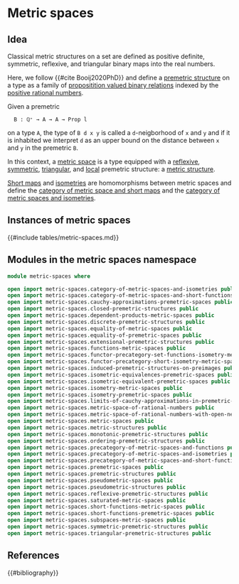 # Metric spaces

## Idea

Classical metric structures on a set are defined as positive definite,
symmetric, reflexive, and triangular binary maps into the real numbers.

Here, we follow {{#cite Booij2020PhD}} and define a
[premetric structure](metric-spaces.premetric-structures.md) on a type as a
family of
[propositition valued binary relations](foundation.binary-relations.md) indexed
by the
[positive rational numbers](elementary-number-theory.positive-rational-numbers.md).

Given a premetric

```text
  B : ℚ⁺ → A → A → Prop l
```

on a type `A`, the type of `B d x y` is called a `d`-neigborhood of `x` and `y`
and if it is inhabited we interpret `d` as an upper bound on the distance
between `x` and `y` in the premetric `B`.

In this context, a [metric space](metric-spaces.metric-spaces.md) is a type
equipped with a [reflexive](metric-spaces.reflexive-premetric-structures.md),
[symmetric](metric-spaces.symmetric-premetric-structures.md),
[triangular](metric-spaces.triangular-premetric-structures.md), and
[local](metric-spaces.extensional-premetric-structures.md) premetric structure:
a [metric structure](metric-spaces.metric-structures.md).

[Short maps](metric-spaces.short-functions-metric-spaces.md) and
[isometries](metric-spaces.isometry-metric-spaces.md) are homomorphisms between
metric spaces and define the
[category of metric space and short maps](metric-spaces.category-of-metric-spaces-and-short-functions.md)
and the
[category of metric spaces and isometries](metric-spaces.category-of-metric-spaces-and-isometries.md).

## Instances of metric spaces

{{#include tables/metric-spaces.md}}

## Modules in the metric spaces namespace

```agda
module metric-spaces where

open import metric-spaces.category-of-metric-spaces-and-isometries public
open import metric-spaces.category-of-metric-spaces-and-short-functions public
open import metric-spaces.cauchy-approximations-premetric-spaces public
open import metric-spaces.closed-premetric-structures public
open import metric-spaces.dependent-products-metric-spaces public
open import metric-spaces.discrete-premetric-structures public
open import metric-spaces.equality-of-metric-spaces public
open import metric-spaces.equality-of-premetric-spaces public
open import metric-spaces.extensional-premetric-structures public
open import metric-spaces.functions-metric-spaces public
open import metric-spaces.functor-precategory-set-functions-isometry-metric-spaces public
open import metric-spaces.functor-precategory-short-isometry-metric-spaces public
open import metric-spaces.induced-premetric-structures-on-preimages public
open import metric-spaces.isometric-equivalences-premetric-spaces public
open import metric-spaces.isometric-equivalent-premetric-spaces public
open import metric-spaces.isometry-metric-spaces public
open import metric-spaces.isometry-premetric-spaces public
open import metric-spaces.limits-of-cauchy-approximations-in-premetric-spaces public
open import metric-spaces.metric-space-of-rational-numbers public
open import metric-spaces.metric-space-of-rational-numbers-with-open-neighborhoods public
open import metric-spaces.metric-spaces public
open import metric-spaces.metric-structures public
open import metric-spaces.monotonic-premetric-structures public
open import metric-spaces.ordering-premetric-structures public
open import metric-spaces.precategory-of-metric-spaces-and-functions public
open import metric-spaces.precategory-of-metric-spaces-and-isometries public
open import metric-spaces.precategory-of-metric-spaces-and-short-functions public
open import metric-spaces.premetric-spaces public
open import metric-spaces.premetric-structures public
open import metric-spaces.pseudometric-spaces public
open import metric-spaces.pseudometric-structures public
open import metric-spaces.reflexive-premetric-structures public
open import metric-spaces.saturated-metric-spaces public
open import metric-spaces.short-functions-metric-spaces public
open import metric-spaces.short-functions-premetric-spaces public
open import metric-spaces.subspaces-metric-spaces public
open import metric-spaces.symmetric-premetric-structures public
open import metric-spaces.triangular-premetric-structures public
```

## References

{{#bibliography}}
